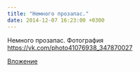 ```yaml
---
title: "Немного прозапас."
date: 2014-12-07 16:23:00 +0300
---
```


Немного прозапас.
Фотография
https://vk.com/photo41076938_347870027

[Вложение](https://vk.com/photo41076938_347870027)
